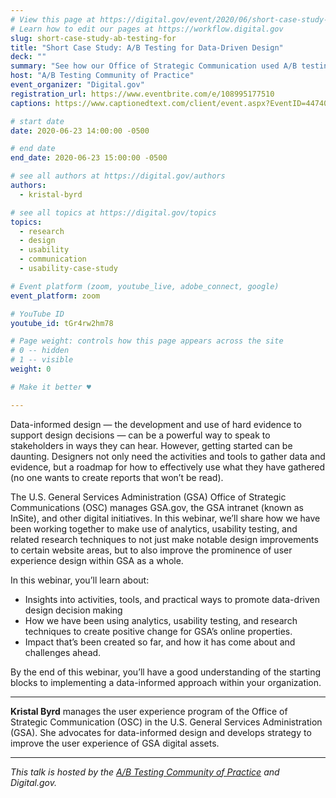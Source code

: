```yaml
---
# View this page at https://digital.gov/event/2020/06/short-case-study-ab-testing-for
# Learn how to edit our pages at https://workflow.digital.gov
slug: short-case-study-ab-testing-for
title: "Short Case Study: A/B Testing for Data-Driven Design"
deck: ""
summary: "See how our Office of Strategic Communication used A/B testing to resolve a difference of opinion within a cross-functional design team."
host: "A/B Testing Community of Practice"
event_organizer: "Digital.gov"
registration_url: https://www.eventbrite.com/e/108995177510
captions: https://www.captionedtext.com/client/event.aspx?EventID=4474026&CustomerID=321

# start date
date: 2020-06-23 14:00:00 -0500

# end date
end_date: 2020-06-23 15:00:00 -0500

# see all authors at https://digital.gov/authors
authors: 
  - kristal-byrd

# see all topics at https://digital.gov/topics
topics: 
  - research
  - design
  - usability
  - communication
  - usability-case-study

# Event platform (zoom, youtube_live, adobe_connect, google)
event_platform: zoom

# YouTube ID
youtube_id: tGr4rw2hm78

# Page weight: controls how this page appears across the site
# 0 -- hidden
# 1 -- visible
weight: 0

# Make it better ♥

---
```


Data-informed design — the development and use of hard evidence to support design decisions — can be a powerful way to speak to stakeholders in ways they can hear. However, getting started can be daunting. Designers not only need the activities and tools to gather data and evidence, but a roadmap for how to effectively use what they have gathered (no one wants to create reports that won’t be read).

The U.S. General Services Administration (GSA) Office of Strategic Communications (OSC) manages GSA.gov, the GSA intranet (known as InSite), and other digital initiatives. In this webinar, we’ll share how we have been working together to make use of analytics, usability testing, and related research techniques to not just make notable design improvements to certain website areas, but to also improve the prominence of user experience design within GSA as a whole.

In this webinar, you’ll learn about:

 - Insights into activities, tools, and practical ways to promote data-driven design decision making
 - How we have been using analytics, usability testing, and research techniques to create positive change for GSA’s online properties.
 - Impact that’s been created so far, and how it has come about and challenges ahead.

By the end of this webinar, you’ll have a good understanding of the starting blocks to implementing a data-informed approach within your organization.

---

**Kristal Byrd** manages the user experience program of the Office of Strategic Communication (OSC) in the U.S. General Services Administration (GSA). She advocates for data-informed design and develops strategy to improve the user experience of GSA digital assets.

---

*This talk is hosted by the [A/B Testing Community of Practice](https://digital.gov/communities/a-b-testing-community/) and Digital.gov.*
